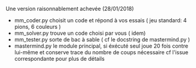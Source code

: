 Une version raisonnablement achevée (28/01/2018)
* mm_coder.py choisit un code et répond à vos essais ( jeu standard: 4 pions, 6 couleurs )
* mm_solver.py trouve un code choisi par vous ( idem)
* mm_tester.py sorte de bac à sable ( cf le docstring de mastermind.py )
* mastermind.py le module principal, si éxécuté seul joue 20 fois contre lui-même et conserve trace du nombre de coups nécessaire
cf l'issue correspondante pour plus de détails
